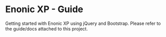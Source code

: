 # Enonic XP - Guide

Getting started with Enonic XP using jQuery and Bootstrap. Please refer to the guide/docs attached to this project.
